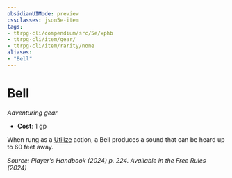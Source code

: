 ```yaml
---
obsidianUIMode: preview
cssclasses: json5e-item
tags:
- ttrpg-cli/compendium/src/5e/xphb
- ttrpg-cli/item/gear/
- ttrpg-cli/item/rarity/none
aliases: 
- "Bell"
---
```

# Bell
*Adventuring gear*  


- **Cost**: 1 gp

When rung as a [Utilize](3-Compendium/rules/actions.md#Utilize) action, a Bell produces a sound that can be heard up to 60 feet away.

*Source: Player's Handbook (2024) p. 224. Available in the Free Rules (2024)*